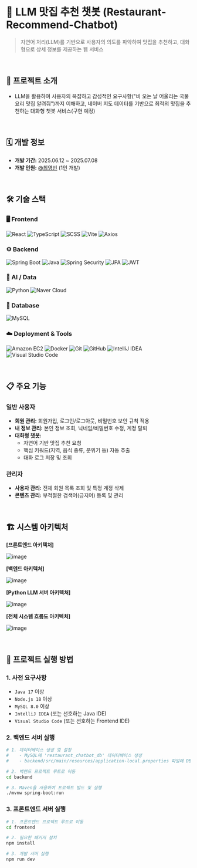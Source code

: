 # 🤖 LLM 맛집 추천 챗봇 (Restaurant-Recommend-Chatbot)

> 자연어 처리(LLM)를 기반으로 사용자의 의도를 파악하여 맛집을 추천하고, 대화형으로 상세 정보를 제공하는 웹 서비스

<br/>

## 📖 프로젝트 소개

* LLM을 활용하여 사용자의 복잡하고 감성적인 요구사항("비 오는 날 어울리는 국물 요리 맛집 알려줘")까지 이해하고, 네이버 지도 데이터를 기반으로 최적의 맛집을 추천하는 대화형 챗봇 서비스(구현 예정)

<br/>

## 🗓️ 개발 정보

* **개발 기간:** 2025.06.12 ~ 2025.07.08
* **개발 인원:** [@최영빈](https://github.com/bin778) (1인 개발)

<br/>

## 🛠️ 기술 스택

### 🖥️ Frontend
![React](https://img.shields.io/badge/React-61DAFB?style=for-the-badge&logo=react&logoColor=black)
![TypeScript](https://img.shields.io/badge/TypeScript-3178C6?style=for-the-badge&logo=typescript&logoColor=white)
![SCSS](https://img.shields.io/badge/SCSS-CC6699?style=for-the-badge&logo=sass&logoColor=white)
![Vite](https://img.shields.io/badge/Vite-646CFF?style=for-the-badge&logo=vite&logoColor=white)
![Axios](https://img.shields.io/badge/Axios-5A29E4?style=for-the-badge&logo=axios&logoColor=white)

### ⚙️ Backend
![Spring Boot](https://img.shields.io/badge/Spring_Boot-6DB33F?style=for-the-badge&logo=spring-boot&logoColor=white)
![Java](https://img.shields.io/badge/Java-007396?style=for-the-badge&logo=openjdk&logoColor=white)
![Spring Security](https://img.shields.io/badge/Spring_Security-6DB33F?style=for-the-badge&logo=spring&logoColor=white)
![JPA](https://img.shields.io/badge/JPA-6DB33F?style=for-the-badge&logo=hibernate&logoColor=white)
![JWT](https://img.shields.io/badge/JWT-000000?style=for-the-badge&logo=jsonwebtokens&logoColor=white)

### 🧠 AI / Data
![Python](https://img.shields.io/badge/Python-3776AB?style=for-the-badge&logo=python&logoColor=white)
![Naver Cloud](https://img.shields.io/badge/Naver_Cloud_Platform-03C75A?style=for-the-badge&logo=naver&logoColor=white)

### 💾 Database
![MySQL](https://img.shields.io/badge/MySQL-4479A1?style=for-the-badge&logo=mysql&logoColor=white)

### ☁️ Deployment & Tools
![Amazon EC2](https://img.shields.io/badge/Amazon_EC2-FF9900?style=for-the-badge&logo=amazon-ec2&logoColor=white)
![Docker](https://img.shields.io/badge/Docker-2496ED?style=for-the-badge&logo=docker&logoColor=white)
![Git](https://img.shields.io/badge/Git-F05032?style=for-the-badge&logo=git&logoColor=white)
![GitHub](https://img.shields.io/badge/GitHub-181717?style=for-the-badge&logo=github&logoColor=white)
![IntelliJ IDEA](https://img.shields.io/badge/IntelliJ_IDEA-000000?style=for-the-badge&logo=intellij-idea&logoColor=white)
![Visual Studio Code](https://img.shields.io/badge/Visual_Studio_Code-007ACC?style=for-the-badge&logo=visual-studio-code&logoColor=white)

<br/>

## 📋 주요 기능

### 일반 사용자
-   **회원 관리:** 회원가입, 로그인/로그아웃, 비밀번호 보안 규칙 적용
-   **내 정보 관리:** 본인 정보 조회, 닉네임/비밀번호 수정, 계정 탈퇴
-   **대화형 챗봇:**
    -   자연어 기반 맛집 추천 요청
    -   핵심 키워드(지역, 음식 종류, 분위기 등) 자동 추출
    -   대화 로그 저장 및 조회

### 관리자
-   **사용자 관리:** 전체 회원 목록 조회 및 특정 계정 삭제
-   **콘텐츠 관리:** 부적절한 검색어(금지어) 등록 및 관리

<br/>

## 🏗️ 시스템 아키텍처

**[프론트엔드 아키텍처]**

![image](https://github.com/user-attachments/assets/86394f3b-36b5-4734-9a49-d39e1b7894fc)

**[백엔드 아키텍처]**

![image](https://github.com/user-attachments/assets/63679876-2e77-4999-8374-1b410dff5e49)

**[Python LLM 서버 아키텍처]**

![image](https://github.com/user-attachments/assets/9a0adc0b-4db4-44ae-a319-7148e74302b1)

**[전체 시스템 흐름도 아키텍처]**

![image](https://github.com/user-attachments/assets/b955f14a-9e1d-43e3-a733-cc2bebdfbebb)

<br/>

## 🚀 프로젝트 실행 방법

### 1. 사전 요구사항
- `Java 17` 이상
- `Node.js 18` 이상
- `MySQL 8.0` 이상
- `IntelliJ IDEA` (또는 선호하는 Java IDE)
- `Visual Studio Code` (또는 선호하는 Frontend IDE)

### 2. 백엔드 서버 실행
```bash
# 1. 데이터베이스 생성 및 설정
#    - MySQL에 'restaurant_chatbot_db' 데이터베이스 생성
#    - backend/src/main/resources/application-local.properties 파일에 DB 계정 정보 입력

# 2. 백엔드 프로젝트 루트로 이동
cd backend

# 3. Maven을 사용하여 프로젝트 빌드 및 실행
./mvnw spring-boot:run
```

### 3. 프론트엔드 서버 실행
```bash
# 1. 프론트엔드 프로젝트 루트로 이동
cd frontend

# 2. 필요한 패키지 설치
npm install

# 3. 개발 서버 실행
npm run dev
```
